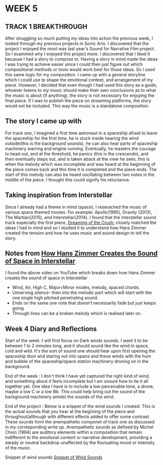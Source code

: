 # WEEK 5 

## TRACK 1 BREAKTHROUGH 

After struggling so much putting my ideas into action the previous week, I looked through my previous projects in Sonic Arts. I discovered that the project I enjoyed the most was last year's Sound for Narrative Film project. So I examined why I enjoyed this project more. I discovered that I liked it because I had a story to compose to. Having a story in mind made the ideas I was trying to achieve easier since I could then just figure out which compositional methods or tools would work best for those ideas. So I used this same logic for my composition. I came up with a general storyline which I could use to shape the emotional context, and arrangement of my piece. However, I decided that even though I had used this story as a guide, whoever listens to my music should make their own conclusions as to what the music is about (if anything), the story is not necessary for enjoying the final piece. If I was to publish the piece on streaming platforms, the story would not be included. This way the music is a standalone composition. 

## The story I came up with 

For track one, I imagined a first time astronaut in a spaceship afraid to leave the spaceship for the first time, he is stuck inside hearing the wind outside(this is the background sounds), he can also hear parts of spaceship machinery warring and engine running. Eventually, he masters the courage to head out, and at the threshold, he panics (this is the crescendo), and then eventually steps out, and is taken aback at the view he sees, this is when the melody which was incomplete and was heard at the beginning of the piece comes back and this time it is completed and the piece ends. The start of this melody can also be heard oscillating between two notes in the middle of the piece. I thought this could signify his reluctance. 

## Taking inspiration from Interstellar

Since I already had a theme in mind (space), I reserached the music of various space themed movies. For example: Apollo(1995), Gravity (2013), The Martian(2015), and Interstellar(2014). I found that the interstellar sound track especially the first piece, [Dreaming of the Crush](https://www.youtube.com/watch?v=kQwxecp_TVA&t=3s&ab_channel=WaterTowerMusic), closely matched the ideas I had in mind and so I studied it to understand how Hans Zimmer created the tension and how he uses music and sound design to tell the story. 

## Notes from [How Hans Zimmer Creates the Sound of Space in Interstellar](https://www.youtube.com/watch?v=00Vz7ybWp_c&t=3s&ab_channel=TheDaydreamSound)

I found the above video on YouTube which breaks down how Hans Zimmer creates the sound of space in Interstellar
- Wind, Air, High C, Major+Minor modes, melody, spaced chords. 
- Unnerving silence- then into the melodic part which will start with the one single high pitched penetrating sound. 
- Ends on the same one note that doesn't necessarily fade but just keeps going
- Through lines can be a broken melody which is realised later on. 

## Week 4 Diary and Reflections 

Start of the week :I will first focus on Dark winds sounds. I want it to be between 1 to 2 minutes long, and it should sound like the wind in space, cold and wild. It's the sort of sound one should hear upon first opening the spaceship door and staring out into space and these winds with the hum and bubble of the spaceship/space station machinery droning on in the background. 

End of the week : I don't think I have yet captured the right kind of wind, and something about it feels incomplete but I am unsure how to tie it all together yet. One idea I have is to include a low perceivable tone, a drone, maybe a low C or a low Bb. This could help bring out the sound of the background machinery amidst the sounds of the wind. 

End of the project : Below is a snippet of the wind sounds I created. This is the actual sounds that you hear at the begiining of the piece and throughout(although with different effects added to offer some contrast. These sounds form the anempathetic componet of track one as discussed in my corresponding write up. Anempathetic sounds as defined by Michel Chion (1994) are auditory elements within a composition that remain indifferent to the emotional content or narrative development, providing a steady or neutral backdrop unaffected by the fluctuating mood or intensity of the music.

Snippet of wind sounds [Snippet of Wind Sounds](https://soundcloud.com/2504822k/snippet-of-wind-sounds)
